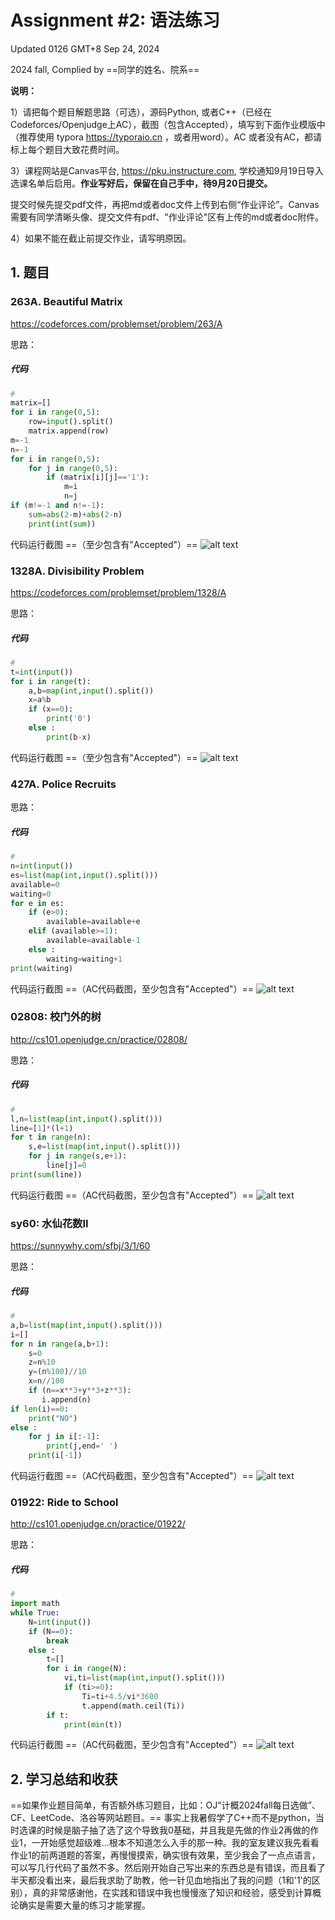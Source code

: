 # Assignment #2: 语法练习

Updated 0126 GMT+8 Sep 24, 2024

2024 fall, Complied by ==同学的姓名、院系==



**说明：**

1）请把每个题目解题思路（可选），源码Python, 或者C++（已经在Codeforces/Openjudge上AC），截图（包含Accepted），填写到下面作业模版中（推荐使用 typora https://typoraio.cn ，或者用word）。AC 或者没有AC，都请标上每个题目大致花费时间。

3）课程网站是Canvas平台, https://pku.instructure.com, 学校通知9月19日导入选课名单后启用。**作业写好后，保留在自己手中，待9月20日提交。**

提交时候先提交pdf文件，再把md或者doc文件上传到右侧“作业评论”。Canvas需要有同学清晰头像、提交文件有pdf、"作业评论"区有上传的md或者doc附件。

4）如果不能在截止前提交作业，请写明原因。



## 1. 题目

### 263A. Beautiful Matrix

https://codeforces.com/problemset/problem/263/A



思路：



##### 代码

```python
# 
matrix=[]
for i in range(0,5):
    row=input().split()
    matrix.append(row)
m=-1
n=-1
for i in range(0,5):
    for j in range(0,5):
        if (matrix[i][j]=='1'):
            m=i
            n=j
if (m!=-1 and n!=-1):
    sum=abs(2-m)+abs(2-n)
    print(int(sum))
```



代码运行截图 ==（至少包含有"Accepted"）==
![alt text](263A.png)



### 1328A. Divisibility Problem

https://codeforces.com/problemset/problem/1328/A



思路：



##### 代码

```python
# 
t=int(input())
for i in range(t):
    a,b=map(int,input().split())
    x=a%b
    if (x==0):
        print('0')
    else :
        print(b-x)
```



代码运行截图 ==（至少包含有"Accepted"）==
![alt text](1328A.png)




### 427A. Police Recruits




思路：



##### 代码

```python
# 
n=int(input())
es=list(map(int,input().split()))
available=0
waiting=0
for e in es:
    if (e>0):
        available=available+e
    elif (available>=1):
        available=available-1
    else :
        waiting=waiting+1
print(waiting)

```



代码运行截图 ==（AC代码截图，至少包含有"Accepted"）==
![alt text](427A.png)




### 02808: 校门外的树

http://cs101.openjudge.cn/practice/02808/



思路：



##### 代码

```python
# 
l,n=list(map(int,input().split()))
line=[1]*(l+1)
for t in range(n):
    s,e=list(map(int,input().split()))
    for j in range(s,e+1):
        line[j]=0
print(sum(line))

```



代码运行截图 ==（AC代码截图，至少包含有"Accepted"）==
![alt text](02808.png)




### sy60: 水仙花数II

https://sunnywhy.com/sfbj/3/1/60



思路：



##### 代码

```python
# 
a,b=list(map(int,input().split()))
i=[]
for n in range(a,b+1):
    s=0
    z=n%10
    y=(n%100)//10
    x=n//100
    if (n==x**3+y**3+z**3):
       i.append(n)
if len(i)==0:
    print("NO")
else :
    for j in i[:-1]:
        print(j,end=' ')
    print(i[-1])
```



代码运行截图 ==（AC代码截图，至少包含有"Accepted"）==
![alt text](sy60.png)




### 01922: Ride to School

http://cs101.openjudge.cn/practice/01922/



思路：



##### 代码

```python
# 
import math
while True:
    N=int(input())
    if (N==0):
        break
    else :
        t=[]
        for i in range(N):
            vi,ti=list(map(int,input().split()))
            if (ti>=0):
                Ti=ti+4.5/vi*3600
                t.append(math.ceil(Ti))
        if t:
            print(min(t))


```



代码运行截图 ==（AC代码截图，至少包含有"Accepted"）==
![alt text](01922.png)




## 2. 学习总结和收获

==如果作业题目简单，有否额外练习题目，比如：OJ“计概2024fall每日选做”、CF、LeetCode、洛谷等网站题目。==
事实上我暑假学了C++而不是python，当时选课的时候是脑子抽了选了这个导致我0基础，并且我是先做的作业2再做的作业1，一开始感觉超级难...根本不知道怎么入手的那一种。我的室友建议我先看看作业1的前两道题的答案，再慢慢摸索，确实很有效果，至少我会了一点点语言，可以写几行代码了虽然不多。然后刚开始自己写出来的东西总是有错误，而且看了半天都没看出来，最后我求助了助教，他一针见血地指出了我的问题（1和'1'的区别），真的非常感谢他，在实践和错误中我也慢慢涨了知识和经验，感受到计算概论确实是需要大量的练习才能掌握。




